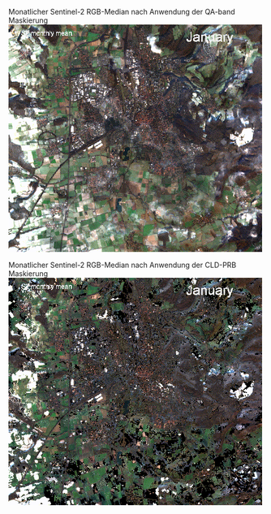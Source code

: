 Monatlicher Sentinel-2 RGB-Median nach Anwendung der QA-band Maskierung
![](https://github.com/wiesehahn/waldmaske/blob/master/output_data/img/s2-2019_qa60-msk.gif)

Monatlicher Sentinel-2 RGB-Median nach Anwendung der CLD-PRB Maskierung
![](https://github.com/wiesehahn/waldmaske/blob/master/output_data/img/s2-2019_cldprb-msk.gif)

